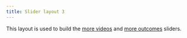 ```yaml
---
title: Slider layout 3
---
```

This layout is used to build the [more videos](/?p=components-more-videos) and [more outcomes](/?p=components-more-outcomes) sliders.